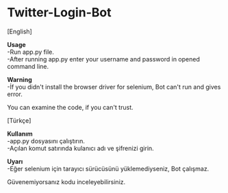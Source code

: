 # Twitter-Login-Bot

[English] <br/>

**Usage** <br/>
-Run app.py file. <br/>
-After running app.py enter your username and password in opened command line. <br/>

**Warning** <br/>
-İf you didn't install the browser driver for selenium, Bot can't run and gives error. <br/>

You can examine the code, if you can't trust. <br/>

[Türkçe] <br/>

**Kullanım** <br/>
-app.py dosyasını çalıştırın. <br/>
-Açılan komut satırında kulanıcı adı ve şifrenizi girin. <br/>

**Uyarı** <br/>
-Eğer selenium için tarayıcı sürücüsünü yüklemediyseniz, Bot çalışmaz. <br/>

Güvenemiyorsanız kodu inceleyebilirsiniz. <br/>



